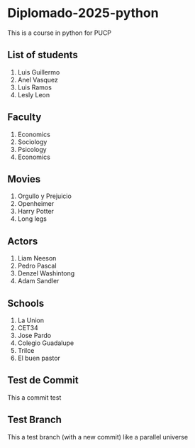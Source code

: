 # Diplomado-2025-python
This is a course in python for PUCP

## List of students
1. Luis Guillermo
2. Anel Vasquez
3. Luis Ramos
4. Lesly Leon

## Faculty
1. Economics
2. Sociology
3. Psicology
4. Economics

## Movies
1. Orgullo y Prejuicio
2. Openheimer
3. Harry Potter
4. Long legs

## Actors
1. Liam Neeson
2. Pedro Pascal
3. Denzel Washintong
4. Adam Sandler

## Schools
1. La Union
2. CET34
3. Jose Pardo
4. Colegio Guadalupe
5. Trilce
6. El buen pastor

## Test de Commit
This a commit test

## Test Branch
This a test branch (with a new commit) like a parallel universe 
